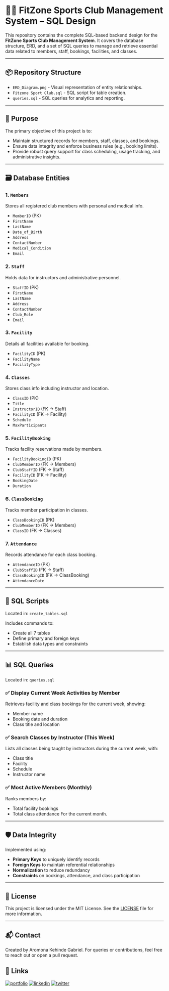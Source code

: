 # 🏋️‍♂️ FitZone Sports Club Management System – SQL Design

This repository contains the complete SQL-based backend design for the **FitZone Sports Club Management System**. It covers the database structure, ERD, and a set of SQL queries to manage and retrieve essential data related to members, staff, bookings, facilities, and classes.

---

## 📦 Repository Structure

- `ERD_Diagram.png` - Visual representation of entity relationships.
- `Fitzone Sport Club.sql` - SQL script for table creation.
- `queries.sql` - SQL queries for analytics and reporting.

---

## 🧩 Purpose

The primary objective of this project is to:
- Maintain structured records for members, staff, classes, and bookings.
- Ensure data integrity and enforce business rules (e.g., booking limits).
- Provide robust query support for class scheduling, usage tracking, and administrative insights.

---

## 🗃️ Database Entities

### 1. `Members`
Stores all registered club members with personal and medical info.

- `MemberID` (PK)
- `FirstName`
- `LastName`
- `Date_of_Birth`
- `Address`
- `ContactNumber`
- `Medical_Condition`
- `Email`

### 2. `Staff`
Holds data for instructors and administrative personnel.

- `StaffID` (PK)
- `FirstName`
- `LastName`
- `Address`
- `ContactNumber`
- `Club_Role`
- `Email`

### 3. `Facility`
Details all facilities available for booking.

- `FacilityID` (PK)
- `FacilityName`
- `FacilityType`

### 4. `Classes`
Stores class info including instructor and location.

- `ClassID` (PK)
- `Title`
- `InstructorID` (FK → Staff)
- `FacilityID` (FK → Facility)
- `Schedule`
- `MaxParticipants`

### 5. `FacilityBooking`
Tracks facility reservations made by members.

- `FacilityBookingID` (PK)
- `ClubMemberID` (FK → Members)
- `ClubStaffID` (FK → Staff)
- `FacilityID` (FK → Facility)
- `BookingDate`
- `Duration`

### 6. `ClassBooking`
Tracks member participation in classes.

- `ClassBookingID` (PK)
- `ClubMemberID` (FK → Members)
- `ClassID` (FK → Classes)

### 7. `Attendance`
Records attendance for each class booking.

- `AttendanceID` (PK)
- `ClubStaffID` (FK → Staff)
- `ClassBookingID` (FK → ClassBooking)
- `AttendanceDate`

---

## 🧾 SQL Scripts

Located in: `create_tables.sql`

Includes commands to:
- Create all 7 tables
- Define primary and foreign keys
- Establish data types and constraints

---

## 📊 SQL Queries

Located in: `queries.sql`

### ✅ Display Current Week Activities by Member

Retrieves facility and class bookings for the current week, showing:
- Member name
- Booking date and duration
- Class title and location

### ✅ Search Classes by Instructor (This Week)

Lists all classes being taught by instructors during the current week, with:
- Class title
- Facility
- Schedule
- Instructor name

### ✅ Most Active Members (Monthly)

Ranks members by:
- Total facility bookings
- Total class attendance
For the current month.


---

## 🛡️ Data Integrity

Implemented using:
- **Primary Keys** to uniquely identify records
- **Foreign Keys** to maintain referential relationships
- **Normalization** to reduce redundancy
- **Constraints** on bookings, attendance, and class participation

---

## 📝 License

This project is licensed under the MIT License. See the [LICENSE](LICENSE) file for more information.

---

## 📬 Contact

Created by Aromona Kehinde Gabriel. For queries or contributions, feel free to reach out or open a pull request.


## 🔗 Links
[![portfolio](https://img.shields.io/badge/my_portfolio-000?style=for-the-badge&logo=ko-fi&logoColor=white)](https://www.datascienceportfol.io/KehindeAromona)
[![linkedin](https://img.shields.io/badge/linkedin-0A66C2?style=for-the-badge&logo=linkedin&logoColor=white)](https://www.linkedin.com/in/kehinde-gabriel-aromona-808578119/)
[![twitter](https://img.shields.io/badge/twitter-1DA1F2?style=for-the-badge&logo=twitter&logoColor=white)](https://twitter.com/kennycrown7)

